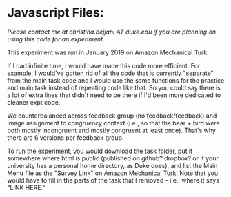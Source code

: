 # Javascript Files:

*Please contact me at christina.bejjani AT duke.edu if you are planning on using this code for an experiment.* 

This experiment was run in January 2019 on Amazon Mechanical Turk.

If I had infinite time, I would have made this code more efficient. For example, I would've gotten rid of all the code that is currently "separate" from the main task code and I would use the same functions for the practice and main task instead of repeating code like that. So you could say there is a lot of extra lines that didn't need to be there if I'd been more dedicated to cleaner expt code.

We counterbalanced across feedback group (no feedback/feedback) and image assignment to congruency context (i.e., so that the bear + bird were both mostly incongruent and mostly congruent at least once). That's why there are 6 versions per feedback group.

To run the experiment, you would download the task folder, put it somewhere where html is public (published on github? dropbox? or if your university has a personal home directory, as Duke does), and list the Main Menu file as the "Survey Link" on Amazon Mechanical Turk. Note that you would have to fill in the parts of the task that I removed - i.e., where it says "LINK HERE."
